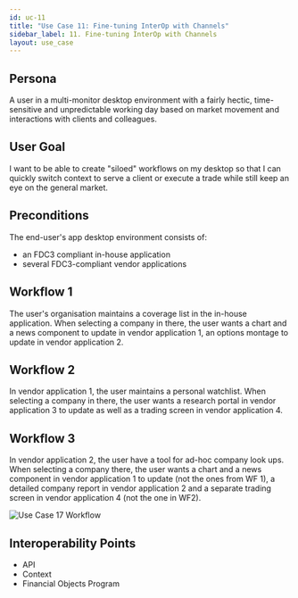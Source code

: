 ```yaml
---
id: uc-11
title: "Use Case 11: Fine-tuning InterOp with Channels"
sidebar_label: 11. Fine-tuning InterOp with Channels
layout: use_case
---
```


## Persona
A user in a multi-monitor desktop environment with a fairly hectic, time-sensitive and unpredictable working day based on market movement and interactions with clients and colleagues.

## User Goal
I want to be able to create "siloed" workflows on my desktop so that I can quickly switch context to serve a client or execute a trade while still keep an eye on the general market.

## Preconditions
The end-user's app desktop environment consists of:
- an FDC3 compliant in-house application
- several FDC3-compliant vendor applications

## Workflow 1
The user's organisation maintains a coverage list in the in-house application. When selecting a company in there, the user wants a chart and a news component to update in vendor application 1, an options montage to update in vendor application 2.

## Workflow 2
In vendor application 1, the user maintains a personal watchlist. When selecting a company in there, the user wants a research portal in vendor application 3 to update as well as a trading screen in vendor application 4.

## Workflow 3
In vendor application 2, the user have a tool for ad-hoc company look ups. When selecting a company there, the user wants a chart and a news component in vendor application 1 to update (not the ones from WF 1), a detailed company report in vendor application 2 and a separate trading screen in vendor application 4 (not the one in WF2).

![Use Case 17 Workflow](/assets/uc17.png)

## Interoperability Points
- API
- Context
- Financial Objects Program
